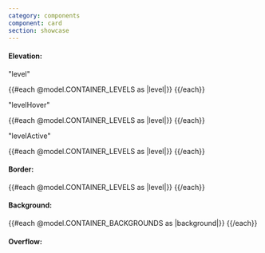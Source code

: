 ```yaml
---
category: components
component: card
section: showcase
---
```



<section data-test-percy data-section="showcase">
  
  <h4 class="dummy-h4">Elevation:</h4>
  <div class="dummy-card-sample-grid">
    <p class="dummy-paragraph dummy-card-sample-grid__title">"level"</p>
    {{#each @model.CONTAINER_LEVELS as |level|}}
      <Hds::Card::Container @level={{level}}>
        <DummyPlaceholder @text={{level}} @width="200" @height="200" @background="transparent" />
      </Hds::Card::Container>
    {{/each}}
    <p class="dummy-paragraph dummy-card-sample-grid__title">"levelHover"</p>
    {{#each @model.CONTAINER_LEVELS as |level|}}
      <Hds::Card::Container @levelHover={{level}} mock-state-value="hover">
        <DummyPlaceholder @text={{level}} @width="200" @height="60" @background="transparent" />
      </Hds::Card::Container>
    {{/each}}
    <p class="dummy-paragraph dummy-card-sample-grid__title">"levelActive"</p>
    {{#each @model.CONTAINER_LEVELS as |level|}}
      <Hds::Card::Container @levelActive={{level}} mock-state-value="active">
        <DummyPlaceholder @text={{level}} @width="200" @height="60" @background="transparent" />
      </Hds::Card::Container>
    {{/each}}
  </div>

  <h4 class="dummy-h4">Border:</h4>
  <div class="dummy-card-base-sample">
    {{#each @model.CONTAINER_LEVELS as |level|}}
      <Hds::Card::Container @level={{level}} @hasBorder={{true}}>
        <DummyPlaceholder @text={{level}} @width="200" @height="200" @background="transparent" />
      </Hds::Card::Container>
    {{/each}}
  </div>

  <h4 class="dummy-h4">Background:</h4>
  <div class="dummy-card-base-sample">
    {{#each @model.CONTAINER_BACKGROUNDS as |background|}}
      <Hds::Card::Container @level="mid" @hasBorder={{true}} @background={{background}}>
        <DummyPlaceholder @text={{background}} @width="200" @height="200" @background="transparent" />
      </Hds::Card::Container>
    {{/each}}
  </div>

  <h4 class="dummy-h4">Overflow:</h4>
  <div class="dummy-card-base-sample">
    <Hds::Card::Container @level="mid" @hasBorder={{true}}>
      <div class="dummy-card-overflow__wrapper-relative">
        <DummyPlaceholder @text="hidden (default)" @width="200" @height="200" @background="#e1f5fe" />
        <div class="dummy-card-overflow__content-absolute"></div>
      </div>
    </Hds::Card::Container>
    <Hds::Card::Container @level="mid" @hasBorder={{true}} @overflow="visible">
      <div class="dummy-card-overflow__wrapper-relative">
        <DummyPlaceholder @text="visible" @width="200" @height="200" @background="#e1f5fe" />
        <div class="dummy-card-overflow__content-absolute"></div>
      </div>
    </Hds::Card::Container>
  </div>
</section>
